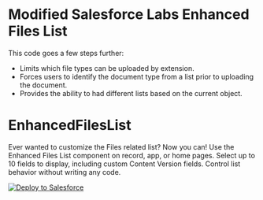 # Modified Salesforce Labs Enhanced Files List
This code goes a few steps further:
- Limits which file types can be uploaded by extension.
- Forces users to identify the document type from a list prior to uploading the document.
- Provides the ability to had different lists based on the current object.

# EnhancedFilesList
Ever wanted to customize the Files related list? Now you can! Use the Enhanced Files List component on record, app, or home pages. Select up to 10 fields to display, including custom Content Version fields. Control list behavior without writing any code.

<a href="https://githubsfdeploy.herokuapp.com?owner=SalesforceLabs&repo=EnhancedFilesList">
  <img alt="Deploy to Salesforce"
       src="https://raw.githubusercontent.com/afawcett/githubsfdeploy/master/deploy.png">
</a>
